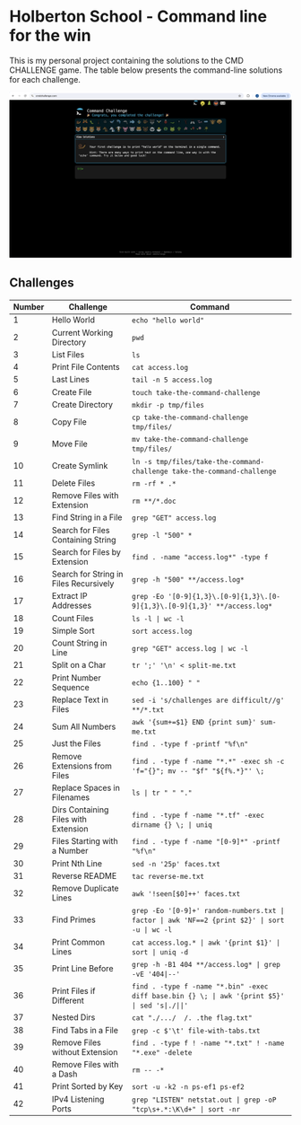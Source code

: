 # Holberton School - Command line for the win

This is my personal project containing the solutions to the CMD CHALLENGE game. The table below presents the command-line solutions for each challenge.

![image](https://github.com/jubaan/holbertonschool-system_engineering-devops/blob/main/command_challenge.png)

## Challenges

| Number | Challenge                                | Command                                                                                 |
|--------|------------------------------------------|-----------------------------------------------------------------------------------------|
| 1      | Hello World                              | `echo "hello world"`                                                                   |
| 2      | Current Working Directory                | `pwd`                                                                                  |
| 3      | List Files                               | `ls`                                                                                   |
| 4      | Print File Contents                      | `cat access.log`                                                                       |
| 5      | Last Lines                               | `tail -n 5 access.log`                                                                 |
| 6      | Create File                              | `touch take-the-command-challenge`                                                     |
| 7      | Create Directory                         | `mkdir -p tmp/files`                                                                   |
| 8      | Copy File                                | `cp take-the-command-challenge tmp/files/`                                             |
| 9      | Move File                                | `mv take-the-command-challenge tmp/files/`                                             |
| 10     | Create Symlink                           | `ln -s tmp/files/take-the-command-challenge take-the-command-challenge`                |
| 11     | Delete Files                             | `rm -rf * .*`                                                                          |
| 12     | Remove Files with Extension              | `rm **/*.doc`                                                                          |
| 13     | Find String in a File                    | `grep "GET" access.log`                                                                |
| 14     | Search for Files Containing String       | `grep -l "500" *`                                                                      |
| 15     | Search for Files by Extension            | `find . -name "access.log*" -type f`                                                   |
| 16     | Search for String in Files Recursively   | `grep -h "500" **/access.log*`                                                         |
| 17     | Extract IP Addresses                     | `grep -Eo '[0-9]{1,3}\.[0-9]{1,3}\.[0-9]{1,3}\.[0-9]{1,3}' **/access.log*`             |
| 18     | Count Files                              | `ls -l \| wc -l`                                                                       |
| 19     | Simple Sort                              | `sort access.log`                                                                      |
| 20     | Count String in Line                     | `grep "GET" access.log \| wc -l`                                                       |
| 21     | Split on a Char                          | `tr ';' '\n' < split-me.txt`                                                           |
| 22     | Print Number Sequence                    | `echo {1..100} " "`                                                                    |
| 23     | Replace Text in Files                    | `sed -i 's/challenges are difficult//g' **/*.txt`                                      |
| 24     | Sum All Numbers                          | `awk '{sum+=$1} END {print sum}' sum-me.txt`                                           |
| 25     | Just the Files                           | `find . -type f -printf "%f\n"`                                                        |
| 26     | Remove Extensions from Files             | `find . -type f -name "*.*" -exec sh -c 'f="{}"; mv -- "$f" "${f%.*}"' \;`             |
| 27     | Replace Spaces in Filenames              | `ls \| tr " " "."`                                                                     |
| 28     | Dirs Containing Files with Extension     | `find . -type f -name "*.tf" -exec dirname {} \; \| uniq`                              |
| 29     | Files Starting with a Number             | `find . -type f -name "[0-9]*" -printf "%f\n"`                                         |
| 30     | Print Nth Line                           | `sed -n '25p' faces.txt`                                                               |
| 31     | Reverse README                           | `tac reverse-me.txt`                                                                   |
| 32     | Remove Duplicate Lines                   | `awk '!seen[$0]++' faces.txt`                                                          |
| 33     | Find Primes                              | `grep -Eo '[0-9]+' random-numbers.txt \| factor \| awk 'NF==2 {print $2}' \| sort -u \| wc -l` |
| 34     | Print Common Lines                       | `cat access.log.* \| awk '{print $1}' \| sort \| uniq -d`                              |
| 35     | Print Line Before                        | `grep -h -B1 404 **/access.log* \| grep -vE '404\|--'`                                 |
| 36     | Print Files if Different                 | `find . -type f -name "*.bin" -exec diff base.bin {} \; \| awk '{print $5}' \| sed 's\|./\|\|'` |
| 37     | Nested Dirs                              | `cat "./.../  /. .the flag.txt"`                                                       |
| 38     | Find Tabs in a File                      | `grep -c $'\t' file-with-tabs.txt`                                                     |
| 39     | Remove Files without Extension           | `find . -type f ! -name "*.txt" ! -name "*.exe" -delete`                               |
| 40     | Remove Files with a Dash                 | `rm -- -*`                                                                             |
| 41     | Print Sorted by Key                      | `sort -u -k2 -n ps-ef1 ps-ef2`                                                         |
| 42     | IPv4 Listening Ports                     | `grep "LISTEN" netstat.out \| grep -oP "tcp\s+.*:\K\d+" \| sort -nr`                   |
